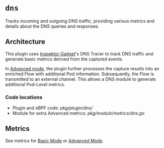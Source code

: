 # `dns`

Tracks incoming and outgoing DNS traffic, providing various metrics and details about the DNS queries and responses.

## Architecture

This plugin uses [Inspektor Gadget](https://github.com/inspektor-gadget/inspektor-gadget)'s DNS Tracer to track DNS traffic and generate basic metrics derived from the captured events.

In [Advanced mode](https://retina.sh/docs/metrics/modes), the plugin further processes the capture results into an enriched Flow with additional Pod information. Subsequently, the Flow is transmitted to an external channel. This allows a DNS module to generate additional Pod-Level metrics.

### Code locations

- Plugin and eBPF code: *pkg/plugin/dns/*
- Module for extra Advanced metrics: *pkg/module/metrics/dns.go*

## Metrics

See metrics for [Basic Mode](../../modes/basic.md#plugin-dns-linux) or [Advanced Mode](../../modes/advanced.md#plugin-dns-linux).
